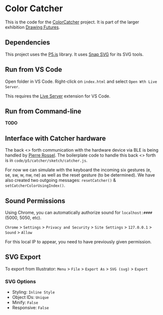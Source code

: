 # Color Catcher
This is the code for the [ColorCatcher](https://github.com/SarahM1236/head-md-future-of-drawing/) project. It is part of the larger exhibition [Drawing Futures](https://github.com/abstractmachine/head-md-future-of-drawing/tree/main/expo).

## Dependencies
This project uses the [P5.js](https://p5js.org) library. It uses [Snap SVG](http://snapsvg.io) for its SVG tools.

## Run from VS Code
Open folder in VS Code. Right-click on `index.html` and select `Open Wth Live Server`.

This requires the [Live Server](https://marketplace.visualstudio.com/items?itemName=ritwickdey.LiveServer) extension for VS Code.

## Run from Command-line
**TODO**

## Interface with Catcher hardware
The back <> forth communication with the hardware device via BLE is being handled by [Pierre Rossel](https://github.com/prossel). The boilerplate code to handle this back <> forth is in `code/p5/catcher/sketch/catcher.js`.

For now we can simulate with the keyboard the incoming six gestures (e, se, sw, w, nw, ne) as well as the reset gesture (to be determined). We have also created two outgoing messages: `resetCatcher()` & `setCatcherColorUsingIndex()`.

## Sound Permissions
Using Chrome, you can automatically authorize sound for `localhost:####` (5000, 5050, etc).

`Chrome` > `Settings` > `Privacy and Security` > `Site Settings` > `127.0.0.1` > `Sound` > `Allow`

For this local IP to appear, you need to have previously given permission.

## SVG Export

To export from Illustrator:
`Menu` > `File` > `Export As` > `SVG (svg)` > `Export`

### SVG Options
- Styling: `Inline Style`
- Object IDs: `Unique`
- Minify: `False`
- Responsive: `False`
